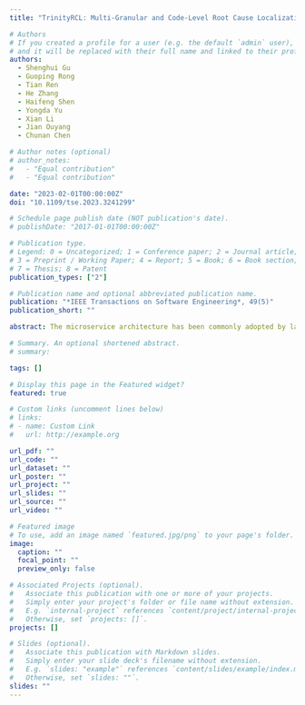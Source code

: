 ```yaml
---
title: "TrinityRCL: Multi-Granular and Code-Level Root Cause Localization Using Multiple Types of Telemetry Data in Microservice Systems"

# Authors
# If you created a profile for a user (e.g. the default `admin` user), write the username (folder name) here
# and it will be replaced with their full name and linked to their profile.
authors:
  - Shenghui Gu
  - Guoping Rong
  - Tian Ren
  - He Zhang
  - Haifeng Shen
  - Yongda Yu
  - Xian Li
  - Jian Ouyang
  - Chunan Chen

# Author notes (optional)
# author_notes:
#   - "Equal contribution"
#   - "Equal contribution"

date: "2023-02-01T00:00:00Z"
doi: "10.1109/tse.2023.3241299"

# Schedule page publish date (NOT publication's date).
# publishDate: "2017-01-01T00:00:00Z"

# Publication type.
# Legend: 0 = Uncategorized; 1 = Conference paper; 2 = Journal article;
# 3 = Preprint / Working Paper; 4 = Report; 5 = Book; 6 = Book section;
# 7 = Thesis; 8 = Patent
publication_types: ["2"]

# Publication name and optional abbreviated publication name.
publication: "*IEEE Transactions on Software Engineering*, 49(5)"
publication_short: ""

abstract: The microservice architecture has been commonly adopted by large scale software systems exemplified by a wide range of online services. Service monitoring through anomaly detection and root cause analysis (RCA) is crucial for these microservice systems to provide stable and continued services. However, compared with monolithic systems, software systems based on the layered microservice architecture are inherently complex and commonly involve entities at different levels of granularity. Therefore, for effective service monitoring, these systems have a special requirement of multi-granular RCA. Furthermore, as a large proportion of anomalies in microservice systems pertain to problematic code, to timely troubleshoot these anomalies, these systems have another special requirement of RCA at the finest code-level. Microservice systems rely on telemetry data to perform service monitoring and RCA of service anomalies. The majority of existing RCA approaches are only based on a single type of telemetry data and as a result can only support uni-granular RCA at either application-level or service-level. Although there are attempts to combine metric and tracing data in RCA, their objective is to improve RCA's efficiency or accuracy rather than to support multi-granular RCA. In this article, we propose a new RCA solution *TrinityRCL* that is able to localize the root causes of anomalies at multiple levels of granularity including application-level, service-level, host-level, and metric-level, with the unique capability of code-level localization by harnessing all three types of telemetry data to construct a causal graph representing the intricate, dynamic, and nondeterministic relationships among the various entities related to the anomalies. By implementing and deploying *TrinityRCL* in a real production environment, we evaluate *TrinityRCL* against two baseline methods and the results show that *TrinityRCL* has a significant performance advantage in terms of accuracy at the same level of granularity with comparable efficiency and is particularly effective to support large-scale systems with massive telemetry data.

# Summary. An optional shortened abstract.
# summary:

tags: []

# Display this page in the Featured widget?
featured: true

# Custom links (uncomment lines below)
# links:
# - name: Custom Link
#   url: http://example.org

url_pdf: ""
url_code: ""
url_dataset: ""
url_poster: ""
url_project: ""
url_slides: ""
url_source: ""
url_video: ""

# Featured image
# To use, add an image named `featured.jpg/png` to your page's folder.
image:
  caption: ""
  focal_point: ""
  preview_only: false

# Associated Projects (optional).
#   Associate this publication with one or more of your projects.
#   Simply enter your project's folder or file name without extension.
#   E.g. `internal-project` references `content/project/internal-project/index.md`.
#   Otherwise, set `projects: []`.
projects: []

# Slides (optional).
#   Associate this publication with Markdown slides.
#   Simply enter your slide deck's filename without extension.
#   E.g. `slides: "example"` references `content/slides/example/index.md`.
#   Otherwise, set `slides: ""`.
slides: ""
---
```

